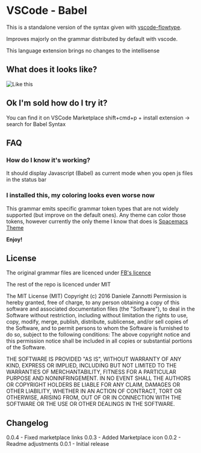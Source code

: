 # VSCode - Babel

This is a standalone version of the syntax given with [vscode-flowtype](https://github.com/flowtype/flow-for-vscode).

Improves majorly on the grammar distributed by default with vscode.

This language extension brings no changes to the intellisense

## What does it looks like?
![Like this](https://raw.githubusercontent.com/dzannotti/vscode-babel/master/images/screenshot.png "Screenshot")

## Ok I'm sold how do I try it?
You can find it on VSCode Marketplace
shift+cmd+p + install extension -> search for Babel Syntax

## FAQ
### How do I know it's working?
It should display Javascript (Babel) as current mode when you open js files in the status bar

### I installed this, my coloring looks even worse now
This grammar emits specific grammar token types that are not widely supported (but improve on the default ones).
Any theme can color those tokens, however currently the only theme I know that does is [Spacemacs Theme](https://github.com/dzannotti/vscode-theme-spacemacs)

**Enjoy!**


## License

The original grammar files are licenced under [FB's licence](https://raw.githubusercontent.com/flowtype/flow-for-vscode/master/LICENSE)

The rest of the repo is licenced under MIT

The MIT License (MIT)
Copyright (c) 2016 Daniele Zannotti
Permission is hereby granted, free of charge, to any person obtaining a copy of this software and associated documentation files (the "Software"), to deal in the Software without restriction, including without limitation the rights to use, copy, modify, merge, publish, distribute, sublicense, and/or sell copies of the Software, and to permit persons to whom the Software is furnished to do so, subject to the following conditions:
The above copyright notice and this permission notice shall be included in all copies or substantial portions of the Software.

THE SOFTWARE IS PROVIDED "AS IS", WITHOUT WARRANTY OF ANY KIND, EXPRESS OR IMPLIED, INCLUDING BUT NOT LIMITED TO THE WARRANTIES OF MERCHANTABILITY, FITNESS FOR A PARTICULAR PURPOSE AND NONINFRINGEMENT. IN NO EVENT SHALL THE AUTHORS OR COPYRIGHT HOLDERS BE LIABLE FOR ANY CLAIM, DAMAGES OR OTHER LIABILITY, WHETHER IN AN ACTION OF CONTRACT, TORT OR OTHERWISE, ARISING FROM, OUT OF OR IN CONNECTION WITH THE SOFTWARE OR THE USE OR OTHER DEALINGS IN THE SOFTWARE.

## Changelog
0.0.4 - Fixed marketplace links
0.0.3 - Added Marketplace icon
0.0.2 - Readme adjustments
0.0.1 - Initial release

